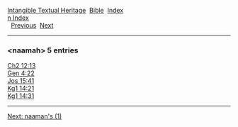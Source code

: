 [Intangible Textual Heritage](../../index)  [Bible](../index) 
[Index](index)   
[n Index](_n_)  
  [Previous](c07660)  [Next](c07662) 

------------------------------------------------------------------------

### &lt;naamah&gt; 5 entries

[Ch2 12:13](../kjv/ch2012.htm#013)  
[Gen 4:22](../kjv/gen004.htm#022)  
[Jos 15:41](../kjv/jos015.htm#041)  
[Kg1 14:21](../kjv/kg1014.htm#021)  
[Kg1 14:31](../kjv/kg1014.htm#031)  

------------------------------------------------------------------------

[Next: naaman's (1)](c07662)
